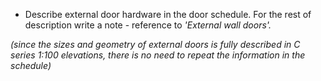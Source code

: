 - Describe external door hardware in the door schedule. For the rest of description write a note - reference to _'External wall doors'._

_(since the sizes and geometry of external doors is fully described in C series <span class="highlight-red">1:100</span> elevations, there is no need to repeat the information in the schedule)_